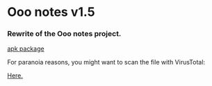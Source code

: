 # Ooo notes v1.5

### Rewrite of the Ooo notes project.

[apk package](Ooo-notes-v1.5.apk?raw=true)

For paranoia reasons, you might want to scan the file with VirusTotal:

[Here.](https://www.virustotal.com/gui/home/upload)
